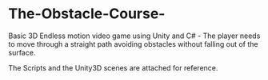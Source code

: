 # The-Obstacle-Course-
Basic 3D Endless motion video game using Unity and C# - The player needs to move through a straight path avoiding obstacles without falling out of the surface. 


The Scripts and the Unity3D scenes are attached for reference.
